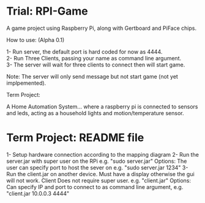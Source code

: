 Trial: RPI-Game
========

A game project using Raspberry Pi, along with Gertboard and PiFace chips.

How to use: (Alpha 0.1)

1- Run server, the default port is hard coded for now as 4444.<br/>
2- Run Three Clients, passing your name as command line argument.<br/>
3- The server will wait for three clients to connect then will start game.<br/>

Note: The server will only send message but not start game (not yet implpemented).

Term Project:

A Home Automation System... where a raspberry pi is connected to sensors and leds, 
acting as a household lights and motion/temperature sensor. 



Term Project: README file
==========

1- Setup hardware connection according to the mapping diagram 
2- Run the server.jar with super user on the RPi e.g. "sudo server.jar"
Options: The user can specify port to host the sever on e.g. "sudo server.jar 1234"
3- Run the client.jar on another device. Must have a display otherwise the gui will not work.
Client Does not require super user. e.g. "client.jar" 
Options: Can specify IP and port to connect to as command line argument, e.g. "client.jar 10.0.0.3 4444"
